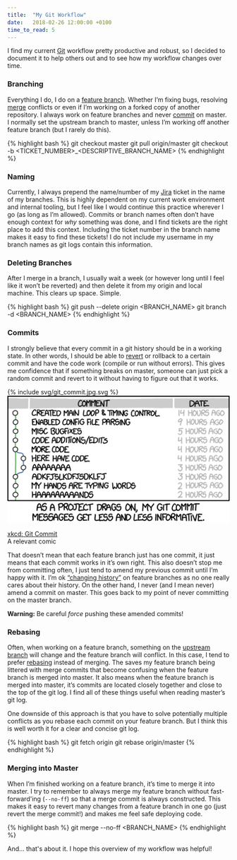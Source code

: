 ```yaml
---
title:  "My Git Workflow"
date:   2018-02-26 12:00:00 +0100
time_to_read: 5
---
```


I find my current [Git](https://git-scm.com/) workflow pretty productive and robust, so I decided to document it to help others out and to see how my workflow changes over time.

### Branching
Everything I do, I do on a [feature branch](https://git-scm.com/docs/git-branch). Whether I’m fixing bugs, resolving [merge](https://git-scm.com/docs/git-merge) conflicts or even if I’m working on a forked copy of another repository. I always work on feature branches and never [commit](https://git-scm.com/docs/git-commit) on master. I normally set the upstream branch to master, unless I’m working off another feature branch (but I rarely do this).

{% highlight bash %}
git checkout master
git pull origin/master
git checkout -b <TICKET_NUMBER>_<DESCRIPTIVE_BRANCH_NAME>
{% endhighlight %}

### Naming
Currently, I always prepend the name/number of my [Jira](https://www.atlassian.com/software/jira) ticket in the name of my branches. This is highly dependent on my current work environment and internal tooling, but I feel like I would continue this practice wherever I go (as long as I’m allowed). Commits or branch names often don’t have enough context for _why_ something was done, and I find tickets are the right place to add this context. Including the ticket number in the branch name makes it easy to find these tickets! I do not include my username in my branch names as git logs contain this information.

### Deleting Branches
After I merge in a branch, I usually wait a week (or however long until I feel like it won’t be reverted) and then delete it from my origin and local machine. This clears up space. Simple.

{% highlight bash %}
git push --delete origin <BRANCH_NAME>
git branch -d <BRANCH_NAME>
{% endhighlight %}

### Commits
I strongly believe that every commit in a git history should be in a working state. In other words, I should be able to [revert](https://git-scm.com/docs/git-revert) or rollback to a certain commit and have the code work (compile or run without errors). This gives me confidence that if something breaks on master, someone can just pick a random commit and revert to it without having to figure out that it works.

<div class="center-media img-container" alt="xkcd: Git Commit">
    {% include svg/git_commit.jpg.svg %}
    <img src="/assets/imgs/git_commit.jpg" class="overlay-img">
</div>
<p class="image-label">
    <a href="https://xkcd.com/1296/">xkcd: Git Commit</a>
    <br/>
    A relevant comic
</p>

That doesn’t mean that each feature branch just has one commit, it just means that each commit works in it’s own right. This also doesn’t stop me from committing often, I just tend to amend my previous commit until I’m happy with it. I’m ok [“changing history”](https://git-scm.com/book/en/v2/Git-Tools-Rewriting-History) on feature branches as no one really cares about their history. On the other hand, I never (and I mean never) amend a commit on master. This goes back to my point of never committing on the master branch.

**Warning:** Be careful _force_ pushing these amended commits!

### Rebasing
Often, when working on a feature branch, something on the [upstream branch](https://git-scm.com/book/en/v2/Git-Branching-Remote-Branches) will change and the feature branch will conflict. In this case, I tend to prefer [rebasing](https://git-scm.com/docs/git-rebase) instead of merging. The saves my feature branch being littered with merge commits that become confusing when the feature branch is merged into master. It also means when the feature branch is merged into master, it’s commits are located closely together and close to the top of the git log. I find all of these things useful when reading master’s git log.

One downside of this approach is that you have to solve potentially multiple conflicts as you rebase each commit on your feature branch. But I think this is well worth it for a clear and concise git log.

{% highlight bash %}
git fetch origin
git rebase origin/master
{% endhighlight %}

### Merging into Master
When I’m finished working on a feature branch, it’s time to merge it into master. I try to remember to always merge my feature branch without fast-forward'ing (`--no-ff`) so that a merge commit is always constructed. This makes it easy to revert many changes from a feature branch in one go (just revert the merge commit!) and makes me feel safe deploying code.

{% highlight bash %}
git merge --no-ff <BRANCH_NAME>
{% endhighlight %}

And... that's about it. I hope this overview of my workflow was helpful!
